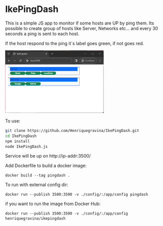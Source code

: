 # IkePingDash

This is a simple JS app to monitor if some hosts are UP by ping them.
Its possible to create group of hosts like Server, Networks etc... and
every 30 seconds a ping is sent to each host.

If the host respond to the ping it´s label goes green, if not goes red.

<p><img src="doc/img/screen1.png" height="200">

To use:

```sh
git clone https://github.com/Henriquegravina/IkePingDash.git
cd IkePingDash
npm install
node IkePingDash.js
```

Service will be up on http://ip-addr:3500/

Add Dockerfile to build a docker image:

```
docker build --tag pingdash .
```

To run with external config dir:

```
docker run --publish 3500:3500 -v ./config/:/app/config pingdash
```

if you want to run the image from Docker Hub:

```
docker run --publish 3500:3500 -v ./config/:/app/config henriquegravina/ikepingdash
```
